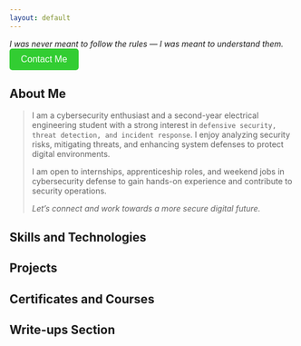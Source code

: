 ```yaml
---
layout: default
---
```


_I was never meant to follow the rules — I was meant to understand them._  <button id="contactBtn" class="contact-button">Contact Me</button>

<div id="contactPopup" class="popup">
  <div class="popup-content">
    <span class="close-btn">&times;</span>
    <p><span class="label">Email ID -</span> <span class="info">pagemarker.06@gmail.com</span></p>
    <p><span class="label">LinkedIn ID -</span> <span class="info"><a href="https://linkedin.com/in/raveena-s-4aa58528a" target="_blank">linkedin.com/in/raveena-s-4aa58528a</a></span></p>
  </div>
</div>

<style>
.contact-button {
  background-color: #32CD32;
  color: white;
  padding: 10px 20px;
  border: none;
  border-radius: 5px;
  cursor: pointer;
  font-size: 16px;
}

.contact-button:hover {
  background-color: #228B22;
}

.popup {
  display: none;
  position: fixed;
  top: 50%;
  left: 50%;
  transform: translate(-50%, -50%);
  background: white;
  padding: 20px;
  box-shadow: 0 0 10px rgba(0, 0, 0, 0.3);
  border-radius: 10px;
  z-index: 1000;
  width: 350px; /* Adjust width if needed */
}

.popup-content {
  text-align: center;
  position: relative;
}

.close-btn {
  position: absolute;
  top: 8px;
  right: 12px;
  cursor: pointer;
  font-size: 22px;
  font-weight: bold;
  color: green; /* Close button in green */
}

.close-btn:hover {
  color: darkgreen; /* Darker green on hover */
}

.label {
  color: green;
  font-weight: bold;
}

.info {
  color: black;
}
</style>

<script>
document.getElementById("contactBtn").addEventListener("click", function() {
  document.getElementById("contactPopup").style.display = "block";
});

document.querySelector(".close-btn").addEventListener("click", function() {
  document.getElementById("contactPopup").style.display = "none";
});
</script>

## About Me

> I am a cybersecurity enthusiast and a second-year electrical engineering student with a strong interest in `defensive security, threat detection, and incident response`. I enjoy analyzing security risks, mitigating threats, and enhancing system defenses to protect digital environments.
> 
> I am open to internships, apprenticeship roles, and weekend jobs in cybersecurity defense to gain hands-on experience and contribute to security operations.
> 
> _Let’s connect and work towards a more secure digital future._

## Skills and Technologies

## Projects

## Certificates and Courses

## Write-ups Section
